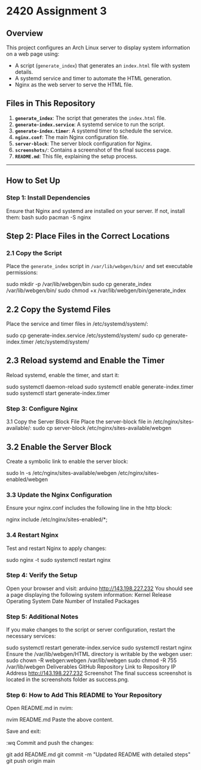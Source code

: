 # 2420 Assignment 3

## Overview
This project configures an Arch Linux server to display system information on a web page using:
- A script (`generate_index`) that generates an `index.html` file with system details.
- A systemd service and timer to automate the HTML generation.
- Nginx as the web server to serve the HTML file.

## Files in This Repository
1. **`generate_index`**: The script that generates the `index.html` file.
2. **`generate-index.service`**: A systemd service to run the script.
3. **`generate-index.timer`**: A systemd timer to schedule the service.
4. **`nginx.conf`**: The main Nginx configuration file.
5. **`server-block`**: The server block configuration for Nginx.
6. **`screenshots/`**: Contains a screenshot of the final success page.
7. **`README.md`**: This file, explaining the setup process.

---

## How to Set Up

### Step 1: Install Dependencies
Ensure that Nginx and systemd are installed on your server. If not, install them:
bash
sudo pacman -S nginx

## Step 2: Place Files in the Correct Locations

### 2.1 Copy the Script
Place the `generate_index` script in `/var/lib/webgen/bin/` and set executable permissions:

sudo mkdir -p /var/lib/webgen/bin
sudo cp generate_index /var/lib/webgen/bin/
sudo chmod +x /var/lib/webgen/bin/generate_index


## 2.2 Copy the Systemd Files
Place the service and timer files in /etc/systemd/system/:


sudo cp generate-index.service /etc/systemd/system/
sudo cp generate-index.timer /etc/systemd/system/
## 2.3 Reload systemd and Enable the Timer
Reload systemd, enable the timer, and start it:


sudo systemctl daemon-reload
sudo systemctl enable generate-index.timer
sudo systemctl start generate-index.timer

### Step 3: Configure Nginx
3.1 Copy the Server Block File
Place the server-block file in /etc/nginx/sites-available/:
sudo cp server-block /etc/nginx/sites-available/webgen

## 3.2 Enable the Server Block
Create a symbolic link to enable the server block:

sudo ln -s /etc/nginx/sites-available/webgen /etc/nginx/sites-enabled/webgen

### 3.3 Update the Nginx Configuration
Ensure your nginx.conf includes the following line in the http block:

nginx
include /etc/nginx/sites-enabled/*;

### 3.4 Restart Nginx
Test and restart Nginx to apply changes:

sudo nginx -t
sudo systemctl restart nginx

### Step 4: Verify the Setup
Open your browser and visit:
arduino
http://143.198.227.232
You should see a page displaying the following system information:
Kernel Release
Operating System
Date
Number of Installed Packages
### Step 5: Additional Notes
If you make changes to the script or server configuration, restart the necessary services:

sudo systemctl restart generate-index.service
sudo systemctl restart nginx
Ensure the /var/lib/webgen/HTML directory is writable by the webgen user:
sudo chown -R webgen:webgen /var/lib/webgen
sudo chmod -R 755 /var/lib/webgen
Deliverables
GitHub Repository
Link to Repository
IP Address
http://143.198.227.232
Screenshot
The final success screenshot is located in the screenshots folder as success.png.
### Step 6: How to Add This README to Your Repository
Open README.md in nvim:

nvim README.md
Paste the above content.

Save and exit:

:wq
Commit and push the changes:

git add README.md
git commit -m "Updated README with detailed steps"
git push origin main

